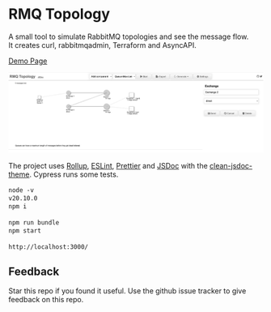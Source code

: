# RMQ Topology

A small tool to simulate RabbitMQ topologies and see the message flow.  
It creates curl, rabbitmqadmin, Terraform and AsyncAPI.  

[Demo Page](https://dbproductions.github.io/rmq-topology/)

![demo page screenshot](screenshot.png "Demo Page Screenshot")

The project uses [Rollup](https://rollupjs.org/), [ESLint](https://eslint.org/), [Prettier](https://prettier.io/) and [JSDoc](https://jsdoc.app/) with the [clean-jsdoc-theme](https://ankdev.me/clean-jsdoc-theme/). Cypress runs some tests.  

    node -v
    v20.10.0
    npm i

    npm run bundle
    npm start

    http://localhost:3000/

## Feedback
Star this repo if you found it useful. Use the github issue tracker to give feedback on this repo.